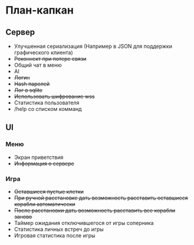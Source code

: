 # План-капкан
## Сервер
* Улучшенная сериализация (Например в JSON для поддержки графического клиента)
* ~~Реконнект при потере связи~~
* Общий чат в меню
* AI
* ~~Логин~~
* ~~Hash паролей~~
* ~~Лог в sqlite~~
* ~~Использовать шифрование wss~~
* Статистика пользователя
* /help со списком комманд
## UI
### Меню
* Экран приветствия
* ~~Информация о сервере~~
### Игра
* ~~Оставшиеся пустые клетки~~
* ~~При ручной расстановке дать возможность расставить оставшиеся корабли автоматически~~
* ~~После расстановки дать возможность расставить все корабли заново~~
* Таймер ожидания отключившегося от игры соперника
* Статистика личных встреч до игры
* Игровая статистика после игры